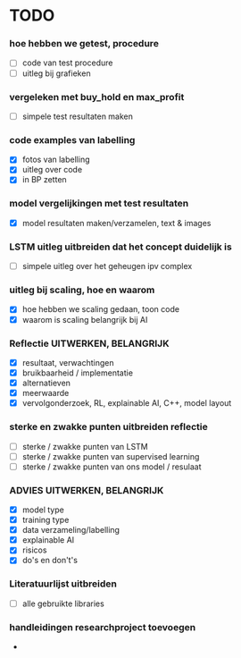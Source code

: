 # TODO
### hoe hebben we getest, procedure
* [ ] code van test procedure
* [ ] uitleg bij grafieken
### vergeleken met buy_hold en max_profit
* [ ] simpele test resultaten maken
### code examples van labelling
- [x] fotos van labelling
- [x] uitleg over code
- [x] in BP zetten
### model vergelijkingen met test resultaten
* [x] model resultaten maken/verzamelen, text & images
### LSTM uitleg uitbreiden dat het concept duidelijk is
* [ ] simpele uitleg over het geheugen ipv complex
### uitleg bij scaling, hoe en waarom
* [x] hoe hebben we scaling gedaan, toon code
* [x] waarom is scaling belangrijk bij AI 

### Reflectie UITWERKEN, BELANGRIJK
* [x] resultaat, verwachtingen
* [x] bruikbaarheid / implementatie
* [x] alternatieven
* [x] meerwaarde
* [x] vervolgonderzoek, RL, explainable AI, C++, model layout
### sterke en zwakke punten uitbreiden reflectie
* [ ] sterke / zwakke punten van LSTM
* [ ] sterke / zwakke punten van supervised learning
* [ ] sterke / zwakke punten van ons model / resulaat
### ADVIES UITWERKEN, BELANGRIJK
* [x] model type
* [x] training type
* [x] data verzameling/labelling
* [x] explainable AI
* [x] risicos
* [x] do's en don't's

### Literatuurlijst uitbreiden
* [ ] alle gebruikte libraries
### handleidingen researchproject toevoegen
* 